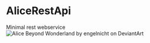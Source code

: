 # AliceRestApi
Minimal rest webservice
![Alice Beyond Wonderland by engelnicht on DeviantArt](https://img00.deviantart.net/bcd1/i/2009/154/6/e/alice_beyond_wonderland_by_engelnicht.png)


